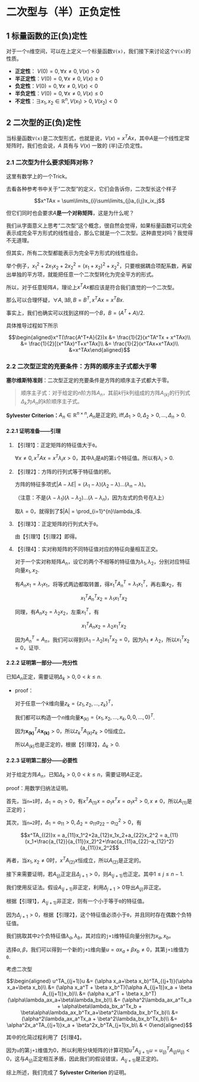 # 二次型与（半）正负定性

## 1 标量函数的正(负)定性

对于一个`n`维空间，可以在上定义一个标量函数`V(x)`，我们接下来讨论这个`V(x)`的性质。

+ **正定性**： $V(0) = 0, \forall x \neq 0, V(x) > 0$
+ **半正定性**：$V(0) = 0, \forall x \neq 0, V(x) \ge 0$
+ **负定性**：$V(0) = 0, \forall x \neq 0, V(x) < 0$
+ **半负定性**：$V(0) = 0, \forall x \neq 0, V(x) \le 0$
+ **不定性**：$\exists x_1,x_2 \in \mathbb{R}^n, V(x_1) > 0, V(x_2) < 0$

## 2 二次型的正(负)定性

当标量函数`V(x)`是二次型形式，也就是说，$V(x) = x^TAx$，其中$A$是一个线性定常矩阵时，我们也会说，$A$ 具有与 $V(x)$ 一致的 (半)正/负定性。

### 2.1 二次型为什么要求矩阵对称？

这里有数学上的一个Trick。

去看各种参考书中关于“二次型”的定义，它们会告诉你，二次型长这个样子

$$x^TAx = \sum\limits_{i}\sum\limits_{j}a_{i,j}x_ix_j$$

但它们同时也会要求$A$**是一个对称矩阵**，这是为什么呢？

我们从字面意义上思考“二次型”这个概念，很自然会觉得，如果标量函数可以完全表示成完全平方形式的线性组合，那么它就是一个二次型。这种直觉对吗？我觉得不无道理。

但其实，所有二次型都能表示为完全平方形式的线性组合。

举个例子，$x_1^2+2x_1x_2+2x_2^2 = (x_1+x_2)^2+x_2^2$，只要根据耦合项配系数，再留出单独的平方项，就能把任意一个二次型转化为完全平方的形式。

所以，对于任意矩阵$A$，理论上$x^TAx$都应该是符合我们直觉的一个二次型。

那么可以合理怀疑，$\forall A, \exists B, B = B^T, x^TAx = x^TBx$.

事实上，我们也确实可以找到这样的一个$B$，$B = (A^T + A)/2$.

具体推导过程如下所示

$$\begin{aligned}x^T(\frac{A^T+A}{2})x &= \frac{1}{2}(x^TA^Tx + x^TAx)\\ &= \frac{1}{2}[(x^TAx)^T+x^TAx]\\ &= \frac{1}{2}(x^TAx+x^TAx)\\ &=x^TAx\end{aligned}$$

### 2.2 二次型正定的充要条件：方阵的顺序主子式都大于零

**塞尔维斯特准则**：二次型正定的充要条件是方阵的顺序主子式都大于零。

> 顺序主子式：对于给定的$n$阶方阵$A_n$，其前$k$行$k$列组成的方阵$A_{(k)}$的行列式$\Delta_k$为$A_n$的$k$阶顺序主子式。

**Sylvester Criterion：**$A_n \in \mathbb{R}^{n\times n}, A_n \text{是正定的, iff,} \Delta_1 > 0, \Delta_2 > 0, ..., \Delta_n > 0$.

#### 2.2.1 证明准备——引理

1. 【引理1】：正定矩阵的特征值大于`0`。

    $\forall x \neq 0, x^TAx = x^T\lambda_i x > 0$，其中$\lambda_i$是`A`的第`i`个特征值。所以有$\lambda_i > 0$.

2. 【引理2】：方阵的行列式等于特征值的积。

    方阵的特征多项式$|A-\lambda E| = (\lambda_1-\lambda)(\lambda_2 - \lambda)...(\lambda_n -\lambda)$。

    （注意：不是$(\lambda-\lambda_1)(\lambda-\lambda_2)...(\lambda-\lambda_n)$，因为左式的负号在$\lambda$上）

    取$\lambda = 0$，就得到了$|A| = \prod_{i=1}^{n}\lambda_i$.

3. 【引理3】：正定矩阵的行列式大于`0`。

    由【引理1】【引理2】即得。

4. 【引理4】：实对称矩阵的不同特征值对应的特征向量相互正交。

    对于一个实对称矩阵$A_n$，设它的两个不相等的特征值为$\lambda_1,\lambda_2$，分别对应特征向量$x_1, x_2$.

    有$A_nx_1 = \lambda_1x_1$，将等式两边都取转置，得$x_1^TA_n^T = \lambda_1x_1^T$，再右乘$x_2$，有
  
    $$x_1^TA_n^Tx_2 = \lambda_1x_1^Tx_2$$

    同理，有$A_nx_2 = \lambda_2x_2$，左乘$x_1^T$，有
  
    $$x_1^TA_nx_2 = \lambda_2x_1^Tx_2$$

    因为$A_n^T=A_n$，我们可以得到$(\lambda_1-\lambda_2)x_1^Tx_2 = 0$，因为$\lambda_1 \neq \lambda_2$，所以$x_1^Tx_2 = 0$，证毕.

#### 2.2.2 证明第一部分——充分性

已知$A_n$正定，需要证明$\Delta_k>0, 0<k\le n$.

+ proof：

    对于任意一个$k$维向量$z_k = \{z_1,z_2,...,z_k\}^T$，

    我们都可以构造一个$n$维向量$\mathbf{x}_{(k)} = \{x_1, x_2,...,x_k,0,0,...,0\}^T$.

    因为$\mathbf{x_{(k)}}^TA\mathbf{x_{(k)}}>0$，所以$z_k^TA_{(k)}z_k>0$恒成立。

    所以$A_{(k)}$也是正定的，根据【引理3】，$\Delta_k>0$.

#### 2.2.3 证明第二部分——必要性

对于给定方阵$A_n$，已知$\Delta_k>0, 0<k\le n$，需要证明$A$正定。

proof：用数学归纳法证明。

首先，当`n=1`时，$\Delta_1 = a_1 > 0$，有$x^TA_{(1)}x = a_1x^Tx = a_1x^2 > 0, x \neq 0$，所以$A_{(1)}$是正定的；

其次，当`n=2`时，$\Delta_1 = a_{11}>0, \Delta_2 = a_{11}a_{22}-a_{12}^2>0$，有

$$x^TA_{(2)}x = a_{11}x_1^2+2a_{12}x_1x_2+a_{22}x_2^2 = a_{11}(x_1+\frac{a_{12}}{a_{11}}x_2)^2+\frac{a_{11}a_{22}-a_{12}^2}{a_{11}}x_2^2$$

再者，当$x_1,x_2\neq 0$时，$x^TA_{(2)}x$恒成立，所以$A_{(2)}$是正定的。

接下来需要证明，若$A_{(j)}$正定且$\Delta_{j+1}>0$，则$A_{(j+1)}$也正定。其中$1\le j \le n-1$.

我们使用反证法。假设$A_{(j+1)}$非正定，利用$\Delta_{j+1}>0$导出$A_{(j)}$非正定。

根据【引理1】，$A_{(j+1)}$非正定，则有一个小于等于`0`的特征值。

因为$\Delta_{j+1}>0$，根据【引理2】，这个特征值必须小于`0`，并且同时存在偶数个负特征值。

我们挑取其中`2`个负特征值$\lambda_a, \lambda_b$，其对应的`j+1`维特征向量分别为$x_a,x_b$。

选择$\alpha,\beta$，我们可以得到一个新的`j+1`维向量$u = \alpha x_a + \beta x_b \neq 0$，其第`j+1`维值为`0`.

考虑二次型
  
$$\begin{aligned} u^TA_{(j+1)}u &= (\alpha x_a+\beta x_b)^TA_{(j+1)}(\alpha x_a+\beta x_b)\\ &= (\alpha x_a^T + \beta x_b^T)(\alpha A_{(j+1)}x_a + \beta A_{(j+1)}x_b)\\ &= (\alpha x_a^T + \beta x_b^T)(\alpha\lambda_ax_a+\beta\lambda_bx_b)\\ &= (\alpha^2\lambda_ax_a^Tx_a + \alpha\beta\lambda_bx_a^Tx_b + \beta\alpha\lambda_ax_b^Tx_a+\beta^2\lambda_bx_b^Tx_b)\\ &= (\alpha^2\lambda_ax_a^Tx_a + \beta^2\lambda_bx_b^Tx_b)\\ &= \alpha^2x_a^TA_{(j+1)}x_a + \beta^2x_b^TA_{j+1}x_b\\ & < 0\end{aligned}$$

其中的化简过程利用了【引理4】。

因为`u`的第`j+1`维值为0，所以利用分块矩阵的计算可知$u^TA_{(j+1)}u = u_{(j)}^TA_{(j)}u_{(j)} < 0$，这与$A_{(j)}$正定相互矛盾，因此我们的假设错误，$A_{(j+1)}$是正定的。

综上所述，我们完成了 **Sylvester Criterion** 的证明。

